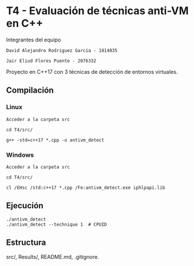 # T4 - Evaluación de técnicas anti-VM en C++
Integrantes del equipo

    David Alejandro Rodriguez Garcia - 1814035

    Jair Eliud Flores Puente - 2076332
    
Proyecto en C++17 con 3 técnicas de detección de entornos virtuales.

## Compilación

### Linux
```
Acceder a la carpeta src

cd T4/src/

g++ -std=c++17 *.cpp -o antivm_detect
```

### Windows
```
Acceder a la carpeta src

cd T4/src/

cl /EHsc /std:c++17 *.cpp /Fe:antivm_detect.exe iphlpapi.lib
```

## Ejecución
```
./antivm_detect
./antivm_detect --technique 1  # CPUID
```

## Estructura
src/, Results/, README.md, .gitignore.
